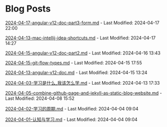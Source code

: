# Blog Posts

[2024-04-17-angular-v12-doc-part3-form.md](_posts/2024-04-17-angular-v12-doc-part3-form.md) - Last Modified: 2024-04-17 22:00

[2024-04-13-mac-intellij-idea-shortcuts.md](_posts/2024-04-13-mac-intellij-idea-shortcuts.md) - Last Modified: 2024-04-17 14:27

[2024-04-15-angular-v12-doc-part2.md](_posts/2024-04-15-angular-v12-doc-part2.md) - Last Modified: 2024-04-16 13:43

[2024-04-15-git-flow-types.md](_posts/2024-04-15-git-flow-types.md) - Last Modified: 2024-04-15 17:55

[2024-04-13-angular-v12-doc.md](_posts/2024-04-13-angular-v12-doc.md) - Last Modified: 2024-04-15 13:24

[2024-04-03-学习是什么_我该怎么学.md](_posts/2024-04-03-学习是什么_我该怎么学.md) - Last Modified: 2024-04-13 17:33

[2024-04-05-combine-github-page-and-jekyll-as-static-blog-website.md](_posts/2024-04-05-combine-github-page-and-jekyll-as-static-blog-website.md) - Last Modified: 2024-04-08 15:52

[2024-04-02-学习的周期.md](_posts/2024-04-02-学习的周期.md) - Last Modified: 2024-04-04 09:04

[2024-04-01-认知与学习.md](_posts/2024-04-01-认知与学习.md) - Last Modified: 2024-04-04 09:04

